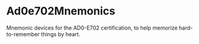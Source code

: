# Ad0e702Mnemonics
Mnemonic devices for the AD0-E702 certification, to help memorize hard-to-remember things by heart.
